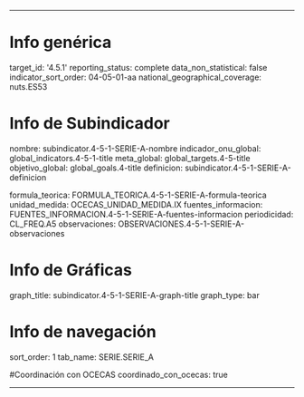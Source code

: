 ---

# Info genérica
target_id: '4.5.1'
reporting_status: complete
data_non_statistical: false
indicator_sort_order: 04-05-01-aa
national_geographical_coverage: nuts.ES53

# Info de Subindicador
nombre: subindicator.4-5-1-SERIE-A-nombre
indicador_onu_global: global_indicators.4-5-1-title
meta_global: global_targets.4-5-title
objetivo_global: global_goals.4-title
definicion: subindicator.4-5-1-SERIE-A-definicion

formula_teorica: FORMULA_TEORICA.4-5-1-SERIE-A-formula-teorica
unidad_medida: OCECAS_UNIDAD_MEDIDA.IX
fuentes_informacion: FUENTES_INFORMACION.4-5-1-SERIE-A-fuentes-informacion
periodicidad: CL_FREQ.A5
observaciones: OBSERVACIONES.4-5-1-SERIE-A-observaciones
# Info de Gráficas
graph_title: subindicator.4-5-1-SERIE-A-graph-title
graph_type: bar

# Info de navegación
sort_order: 1
tab_name: SERIE.SERIE_A

#Coordinación con OCECAS
coordinado_con_ocecas: true

---